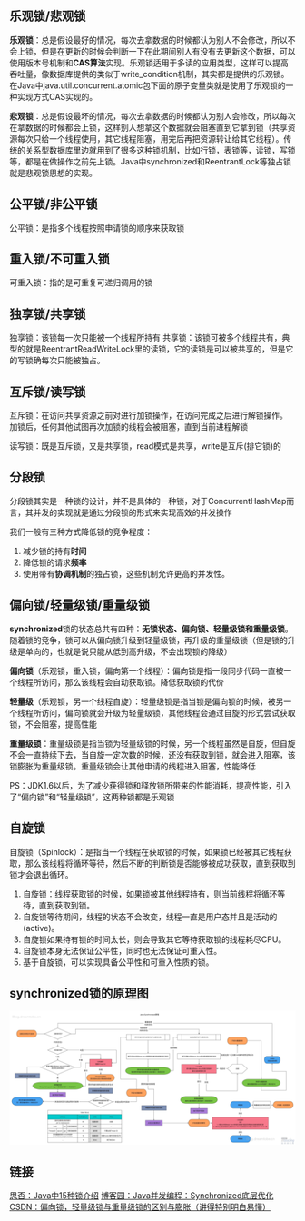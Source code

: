 ## 乐观锁/悲观锁

**乐观锁**：总是假设最好的情况，每次去拿数据的时候都认为别人不会修改，所以不会上锁，但是在更新的时候会判断一下在此期间别人有没有去更新这个数据，可以使用版本号机制和**CAS算法**实现。乐观锁适用于多读的应用类型，这样可以提高吞吐量，像数据库提供的类似于write_condition机制，其实都是提供的乐观锁。在Java中java.util.concurrent.atomic包下面的原子变量类就是使用了乐观锁的一种实现方式CAS实现的。

**悲观锁**：总是假设最坏的情况，每次去拿数据的时候都认为别人会修改，所以每次在拿数据的时候都会上锁，这样别人想拿这个数据就会阻塞直到它拿到锁（共享资源每次只给一个线程使用，其它线程阻塞，用完后再把资源转让给其它线程）。传统的关系型数据库里边就用到了很多这种锁机制，比如行锁，表锁等，读锁，写锁等，都是在做操作之前先上锁。Java中synchronized和ReentrantLock等独占锁就是悲观锁思想的实现。

## 公平锁/非公平锁

公平锁：是指多个线程按照申请锁的顺序来获取锁

## 重入锁/不可重入锁

可重入锁：指的是可重复可递归调用的锁

## 独享锁/共享锁

独享锁：该锁每一次只能被一个线程所持有
共享锁：该锁可被多个线程共有，典型的就是ReentrantReadWriteLock里的读锁，它的读锁是可以被共享的，但是它的写锁确每次只能被独占。

## 互斥锁/读写锁

互斥锁：在访问共享资源之前对进行加锁操作，在访问完成之后进行解锁操作。 加锁后，任何其他试图再次加锁的线程会被阻塞，直到当前进程解锁

读写锁：既是互斥锁，又是共享锁，read模式是共享，write是互斥(排它锁)的

## 分段锁

分段锁其实是一种锁的设计，并不是具体的一种锁，对于ConcurrentHashMap而言，其并发的实现就是通过分段锁的形式来实现高效的并发操作

我们一般有三种方式降低锁的竞争程度：

1. 减少锁的持有**时间**
2. 降低锁的请求**频率**
3. 使用带有**协调机制**的独占锁，这些机制允许更高的并发性。

## 偏向锁/轻量级锁/重量级锁

**synchronized**锁的状态总共有四种：**无锁状态、偏向锁、轻量级锁和重量级锁**。随着锁的竞争，锁可以从偏向锁升级到轻量级锁，再升级的重量级锁（但是锁的升级是单向的，也就是说只能从低到高升级，不会出现锁的降级）

**偏向锁**（乐观锁，重入锁，偏向第一个线程）：偏向锁是指一段同步代码一直被一个线程所访问，那么该线程会自动获取锁。降低获取锁的代价

**轻量级**（乐观锁，另一个线程自旋）：轻量级锁是指当锁是偏向锁的时候，被另一个线程所访问，偏向锁就会升级为轻量级锁，其他线程会通过自旋的形式尝试获取锁，不会阻塞，提高性能

**重量级锁**：重量级锁是指当锁为轻量级锁的时候，另一个线程虽然是自旋，但自旋不会一直持续下去，当自旋一定次数的时候，还没有获取到锁，就会进入阻塞，该锁膨胀为重量级锁。重量级锁会让其他申请的线程进入阻塞，性能降低

PS：JDK1.6以后，为了减少获得锁和释放锁所带来的性能消耗，提高性能，引入了“偏向锁”和“轻量级锁”，这两种锁都是乐观锁

## 自旋锁

自旋锁（Spinlock）：是指当一个线程在获取锁的时候，如果锁已经被其它线程获取，那么该线程将循环等待，然后不断的判断锁是否能够被成功获取，直到获取到锁才会退出循环。

1. 自旋锁：线程获取锁的时候，如果锁被其他线程持有，则当前线程将循环等待，直到获取到锁。
2. 自旋锁等待期间，线程的状态不会改变，线程一直是用户态并且是活动的(active)。
3. 自旋锁如果持有锁的时间太长，则会导致其它等待获取锁的线程耗尽CPU。
4. 自旋锁本身无法保证公平性，同时也无法保证可重入性。
5. 基于自旋锁，可以实现具备公平性和可重入性质的锁。


## synchronized锁的原理图
![](../assets/synchronized原理图.jpg)

## 链接

[思否：Java中15种锁介绍](https://segmentfault.com/a/1190000017766364#item-8)
[博客园：Java并发编程：Synchronized底层优化](https://www.cnblogs.com/paddix/p/5405678.html)
[CSDN：偏向锁，轻量级锁与重量级锁的区别与膨胀（讲得特别明白易懂）](https://blog.csdn.net/choukekai/article/details/63688332)
